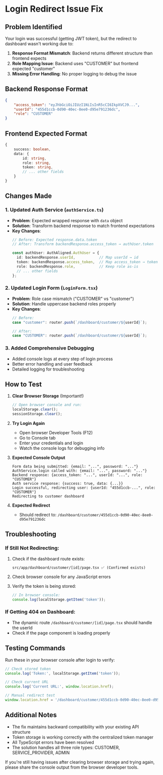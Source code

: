 # Login Redirect Issue Fix

## Problem Identified
Your login was successful (getting JWT token), but the redirect to dashboard wasn't working due to:

1. **Response Format Mismatch**: Backend returns different structure than frontend expects
2. **Role Mapping Issue**: Backend uses "CUSTOMER" but frontend expected "customer"  
3. **Missing Error Handling**: No proper logging to debug the issue

## Backend Response Format
```json
{
    "access_token": "eyJhbGciOiJIUzI1NiIsInR5cCI6IkpXVCJ9...",
    "userId": "455d1ccb-0d90-40ec-8ee0-d95e791236dc",
    "role": "CUSTOMER"
}
```

## Frontend Expected Format
```typescript
{
    success: boolean,
    data: {
        id: string,
        role: string,
        token: string,
        // ... other fields
    }
}
```

## Changes Made

### 1. Updated Auth Service (`authService.ts`)
- **Problem**: Expected wrapped response with `data` object
- **Solution**: Transform backend response to match frontend expectations
- **Key Changes**:
  ```typescript
  // Before: Expected response.data.token
  // After: Transform backendResponse.access_token → authUser.token
  
  const authUser: AuthAligned.AuthUser = {
    id: backendResponse.userId,           // Map userId → id
    token: backendResponse.access_token,  // Map access_token → token
    role: backendResponse.role,           // Keep role as-is
    // ... other fields
  };
  ```

### 2. Updated Login Form (`LoginForm.tsx`)
- **Problem**: Role case mismatch ("CUSTOMER" vs "customer")
- **Solution**: Handle uppercase backend roles properly
- **Key Changes**:
  ```typescript
  // Before:
  case "customer": router.push(`/dashboard/customer/${userId}`);
  
  // After:
  case "CUSTOMER": router.push(`/dashboard/customer/${userId}`);
  ```

### 3. Added Comprehensive Debugging
- Added console logs at every step of login process
- Better error handling and user feedback
- Detailed logging for troubleshooting

## How to Test

1. **Clear Browser Storage** (Important!)
   ```javascript
   // Open browser console and run:
   localStorage.clear();
   sessionStorage.clear();
   ```

2. **Try Login Again**
   - Open browser Developer Tools (F12)
   - Go to Console tab
   - Enter your credentials and login
   - Watch the console logs for debugging info

3. **Expected Console Output**
   ```
   Form data being submitted: {email: "...", password: "..."}
   AuthService.login called with: {email: "...", password: "..."}
   Backend response: {access_token: "...", userId: "...", role: "CUSTOMER"}
   Auth service response: {success: true, data: {...}}
   Login successful, redirecting user: {userId: "455d1ccb-...", role: "CUSTOMER"}
   Redirecting to customer dashboard
   ```

4. **Expected Redirect**
   - Should redirect to: `/dashboard/customer/455d1ccb-0d90-40ec-8ee0-d95e791236dc`

## Troubleshooting

### If Still Not Redirecting:
1. Check if the dashboard route exists:
   ```
   src/app/dashboard/customer/[id]/page.tsx ✅ (Confirmed exists)
   ```

2. Check browser console for any JavaScript errors

3. Verify the token is being stored:
   ```javascript
   // In browser console:
   console.log(localStorage.getItem('token'));
   ```

### If Getting 404 on Dashboard:
- The dynamic route `/dashboard/customer/[id]/page.tsx` should handle the userId
- Check if the page component is loading properly

## Testing Commands

Run these in your browser console after login to verify:

```javascript
// Check stored token
console.log('Token:', localStorage.getItem('token'));

// Check current URL
console.log('Current URL:', window.location.href);

// Manual redirect test
window.location.href = '/dashboard/customer/455d1ccb-0d90-40ec-8ee0-d95e791236dc';
```

## Additional Notes

- The fix maintains backward compatibility with your existing API structure
- Token storage is working correctly with the centralized token manager
- All TypeScript errors have been resolved
- The solution handles all three role types: CUSTOMER, SERVICE_PROVIDER, ADMIN

If you're still having issues after clearing browser storage and trying again, please share the console output from the browser developer tools.
